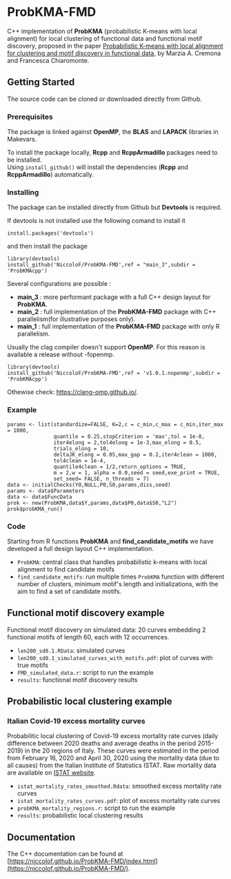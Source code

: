# ProbKMA-FMD

C++ implementation of **ProbKMA** (probabilistic K-means with local alignment) for local clustering of functional data and functional motif discovery, proposed in the paper [Probabilistic K-means with local alignment for clustering and motif discovery in functional data](https://doi.org/10.1080/10618600.2022.2156522), by Marzia A. Cremona and Francesca Chiaromonte. 

## Getting Started
The source code can be cloned or downloaded directly from Github.

### Prerequisites

The package is linked against **OpenMP**, the **BLAS** and **LAPACK** libraries in Makevars.

To install the package locally, **Rcpp** and **RcppArmadillo** packages need to be installed.\
Using ```install_github()``` will install the dependencies (**Rcpp** and **RcppArmadillo**) automatically.

### Installing

The package can be installed directly from Github but **Devtools** is required.

If devtools is not installed use the following comand to install it
```
install.packages('devtools') 
```
and then install the package
```
library(devtools)
install_github('NiccoloF/ProbKMA-FMD',ref = "main_3",subdir = 'ProbKMAcpp')
```
Several configurations are possible :
- **main_3** : more performant package with a full C++ design layout for **ProbKMA**.
- **main_2** : full implementation of the **ProbKMA-FMD** package with C++ parallelism(for illustrative purposes only).
- **main_1** : full implementation of the **ProbKMA-FMD** package with only R parallelism.

Usually the clag compiler doesn't support **OpenMP**. For this reason is available a release without -fopenmp.
```
library(devtools)
install_github('NiccoloF/ProbKMA-FMD',ref = 'v1.0.1.nopenmp',subdir = 'ProbKMAcpp')
```

Othewise check: https://clang-omp.github.io/.

### Example

```
params <- list(standardize=FALSE, K=2,c = c_min,c_max = c_min,iter_max = 1000,
               quantile = 0.25,stopCriterion = 'max',tol = 1e-8,
               iter4elong = 2,tol4elong = 1e-3,max_elong = 0.5,
               trials_elong = 10,
               deltaJK_elong = 0.05,max_gap = 0.2,iter4clean = 1000,
               tol4clean = 1e-4,
               quantile4clean = 1/2,return_options = TRUE,
               m = 2,w = 1, alpha = 0.0,seed = seed,exe_print = TRUE, 
               set_seed= FALSE, n_threads = 7)
data <- initialChecks(Y0,NULL,P0,S0,params,diss,seed)
params <- data$Parameters
data <- data$FuncData
prok <- new(ProbKMA,data$Y,params,data$P0,data$S0,"L2")
prok$probKMA_run()
```

### Code

Starting from R functions **ProbKMA** and **find_candidate_motifs** we have developed a full design layout C++ implementation.
- `ProbKMA`: central class that handles probabilistic k-means with local alignment to find candidate motifs
- `find_candidate_motifs`: run multiple times `ProbKMA` function with different number of clusters, minimum motif's length and initializations, with the aim to find a set of candidate motifs.

## Functional motif discovery example
Functional motif discovery on simulated data: 20 curves embedding 2 functional motifs of length 60, each with 12 occurrences. 
- `len200_sd0.1.RData`: simulated curves
- `len200_sd0.1_simulated_curves_with_motifs.pdf`: plot of curves with true motifs
- `FMD_simulated_data.r`: script to run the example
- `results`: functional motif discovery results

## Probabilistic local clustering example

### Italian Covid-19 excess mortality curves
Probabilitic local clustering of Covid-19 excess mortality rate curves (daily difference between 2020 deaths and average deaths in the period 2015-2019) in the 20 regions of Italy. These curves were estimated in the period from February 16, 2020 and April 30, 2020 using the mortality data (due to all causes) from the Italian Institute of Statistics ISTAT. Raw mortality data are available on [ISTAT website](https://www.istat.it/it/files/2020/03/Dataset-decessi-comunali-giornalieri-e-tracciato-record-4giugno.zip).
- `istat_mortality_rates_smoothed.Rdata`: smoothed excess mortality rate curves
- `istat_mortality_rates_curves.pdf`: plot of excess mortality rate curves
- `probKMA_mortality_regions.r`: script to run the example
- `results`: probabilistic local clustering results

## Documentation

The C++ documentation can be found at [https://niccolof.github.io/ProbKMA-FMD/index.html](https://niccolof.github.io/ProbKMA-FMD/).
